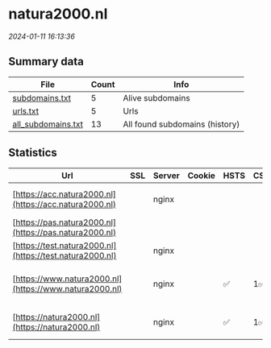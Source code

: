 # natura2000.nl
*2024-01-11 16:13:36*
## Summary data
| File       | Count | Info |
|------------|-------|------|
|[subdomains.txt](/data/natura2000.nl/subdomains.txt)|5|Alive subdomains|
|[urls.txt](/data/natura2000.nl/urls.txt)|5|Urls|
|[all_subdomains.txt](/data/natura2000.nl/all_subdomains.txt)|13|All found subdomains (history)|
## Statistics
| Url | SSL | Server | Cookie | HSTS | CSP | XFO | XXP | RP | Tech |Title |
|------------|-------|------|------|------|------|------|------|------|------|------|
|[https://acc.natura2000.nl](https://acc.natura2000.nl)| |nginx| | | | | | 3:white_check_mark: |Basic HSTS Nginx|401 Authorizatio...|
|[https://pas.natura2000.nl](https://pas.natura2000.nl)| || | | | | | 3:white_check_mark: |HSTS||
|[https://test.natura2000.nl](https://test.natura2000.nl)| |nginx| | | | | | 3:white_check_mark: |Basic Nginx|401 Authorizatio...|
|[https://www.natura2000.nl](https://www.natura2000.nl)| |nginx| |:white_check_mark: | 1:white_check_mark: | 2:white_check_mark: | 3:white_check_mark: |Drupal:10 HSTS Nginx PHP|Natura 2000 | na...|
|[https://natura2000.nl](https://natura2000.nl)| |nginx| |:white_check_mark: | 1:white_check_mark: | 2:white_check_mark: | 3:white_check_mark: |HSTS Nginx|301 Moved Perman...|